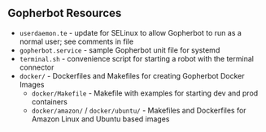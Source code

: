 ## Gopherbot Resources

* `userdaemon.te` - update for SELinux to allow Gopherbot to run as a normal user; see comments in file
* `gopherbot.service` - sample Gopherbot unit file for systemd
* `terminal.sh` - convenience script for starting a robot with the terminal connector
* `docker/` - Dockerfiles and Makefiles for creating Gopherbot Docker Images
   * `docker/Makefile` - Makefile with examples for starting dev and prod containers
   * `docker/amazon/` / `docker/ubuntu/` - Makefiles and Dockerfiles for Amazon Linux and Ubuntu based images

